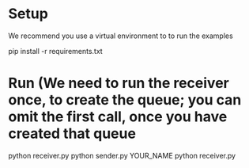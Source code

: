 # Setup
We recommend you use a virtual environment to to run the examples

pip install -r requirements.txt

# Run (We need to run the receiver once, to create the queue; you can omit the first call, once you have created that queue
python receiver.py
python sender.py YOUR_NAME
python receiver.py





